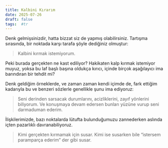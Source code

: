 ```yaml
---
title: Kalbini Kırarım
date: 2025-07-26
draft: false
tags:  #tr
---
```


Denk gelmişsinizdir, hatta bizzat siz de yapmış olabilirsiniz. Tartışma sırasında, bir noktada karşı tarafa şöyle dediğiniz olmuştur:

> Kalbini kırmak istemiyorum.

Peki burada gerçekten ne kast ediliyor? Hakikaten kalp kırmak istemiyor muyuz, yoksa bu laf başlı başına oldukça kırıcı, içinde birçok aşağılayıcı ima barındıran bir tehdit mi?

Denk geldiğim örneklerde, ve zaman zaman kendi içimde de, fark ettiğim kadarıyla bu ve benzeri sözlerle genellikle şunu ima ediyoruz:

> Seni derinden sarsacak durumlarını, acizliklerini, zayıf yönlerini biliyorum. Ve konuşmaya devam edersen bunları yüzüne vurup seni darmaduman ederim.

İlişkilerimizde, bazı noktalarda lütufta bulunduğumuzu zannederken aslında içten pazarlıklı davranabiliyoruz.

> Kimi gerçekten kırmamak için susar. Kimi ise susarken bile “istersem paramparça ederim” der gibi susar.